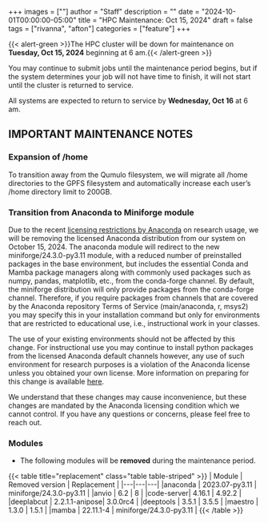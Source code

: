 +++
images = [""]
author = "Staff"
description = ""
date = "2024-10-01T00:00:00-05:00"
title = "HPC Maintenance: Oct 15, 2024"
draft = false
tags = ["rivanna", "afton"]
categories = ["feature"]
+++

{{< alert-green >}}The HPC cluster will be down for maintenance on <strong>Tuesday, Oct 15, 2024</strong> beginning at 6 am.{{< /alert-green >}}

You may continue to submit jobs until the maintenance period begins, but if the system determines your job will not have time to finish, it will not start until the cluster is returned to service.

All systems are expected to return to service by **Wednesday, Oct 16** at 6 am.

## IMPORTANT MAINTENANCE NOTES

### Expansion of /home

To transition away from the Qumulo filesystem, we will migrate all /home directories to the GPFS filesystem and automatically increase each user’s /home directory limit to 200GB. 

### Transition from Anaconda to Miniforge module

Due to the recent [licensing restrictions by Anaconda](https://legal.anaconda.com/policies/en/)  on research usage, we will be removing the licensed Anaconda distribution from our system on October 15, 2024. The anaconda module will redirect to the new miniforge/24.3.0-py3.11 module, with a reduced number of preinstalled packages in the base environment, but includes the essential Conda and Mamba package managers along with commonly used packages such as numpy, pandas, matplotlib, etc., from the conda-forge channel. 
By default, the miniforge distribution will only provide packages from the conda-forge channel. Therefore, if you require packages from channels that are covered by the Anaconda repository Terms of Service (main/anaconda, r, msys2) you may specify this in your installation command but only for environments that are restricted to educational use, i.e., instructional work in your classes.

The use of your existing environments should not be affected by this change. For instructional use you may continue to install python packages from the licensed Anaconda default channels however, any use of such environment for research purposes is a violation of the Anaconda license unless you obtained your own license. More information on preparing for this change is available [here](link).

We understand that these changes may cause inconvenience, but these changes are mandated by the Anaconda licensing condition which we cannot control. If you have any questions or concerns, please feel free to reach out. 

### Modules

- The following modules will be **removed** during the maintenance period.

{{< table title="replacement" class="table table-striped" >}}
| Module | Removed version | Replacement |
|---|---|---|
|anaconda   | 2023.07-py3.11 | miniforge/24.3.0-py3.11 |
|anvio      | 6.2            | 8 |
|code-server| 4.16.1         | 4.92.2 |
|deeplabcut | 2.2.1.1-anipose| 3.0.0rc4 |
|deeptools  | 3.5.1          | 3.5.5 |
|maestro    | 1.3.0          | 1.5.1 |
|mamba      | 22.11.1-4      | miniforge/24.3.0-py3.11 |
{{< /table >}}
